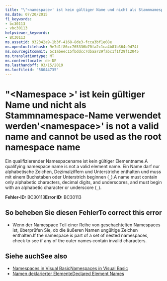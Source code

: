 ```yaml
---
title: "\"<namespace>' ist kein gültiger Name und nicht als Stammnamespace-Name verwendet werden"
ms.date: 07/20/2015
f1_keywords:
- bc30113
- vbc30113
helpviewer_keywords:
- BC30113
ms.assetid: 932342a9-1b3f-4168-8de3-fcca3bf1e08e
ms.openlocfilehash: 9e7d1f86cc765336b70fa2c1ca4b81b364c9d74f
ms.sourcegitcommit: 5c1abeec15fbddcc7dbaa729fabc1f1f29f12045
ms.translationtype: MT
ms.contentlocale: de-DE
ms.lasthandoff: 03/15/2019
ms.locfileid: "58044735"
---
```

# <a name="namespace-is-not-a-valid-name-and-cannot-be-used-as-the-root-namespace-name"></a><span data-ttu-id="8535d-102">"\<Namespace >' ist kein gültiger Name und nicht als Stammnamespace-Name verwendet werden</span><span class="sxs-lookup"><span data-stu-id="8535d-102">'\<namespace>' is not a valid name and cannot be used as the root namespace name</span></span>
<span data-ttu-id="8535d-103">Ein qualifizierender Namespacename ist kein gültiger Elementname.</span><span class="sxs-lookup"><span data-stu-id="8535d-103">A qualifying namespace name is not a valid element name.</span></span> <span data-ttu-id="8535d-104">Ein Name darf nur alphabetische Zeichen, Dezimalziffern und Unterstriche enthalten und muss mit einem Buchstaben oder Unterstrich beginnen (`_`).</span><span class="sxs-lookup"><span data-stu-id="8535d-104">A name must contain only alphabetic characters, decimal digits, and underscores, and must begin with an alphabetic character or underscore (`_`).</span></span>  
  
 <span data-ttu-id="8535d-105">**Fehler-ID:** BC30113</span><span class="sxs-lookup"><span data-stu-id="8535d-105">**Error ID:** BC30113</span></span>  
  
## <a name="to-correct-this-error"></a><span data-ttu-id="8535d-106">So beheben Sie diesen Fehler</span><span class="sxs-lookup"><span data-stu-id="8535d-106">To correct this error</span></span>  
  
-   <span data-ttu-id="8535d-107">Wenn der Namespace Teil einer Reihe von geschachtelten Namespaces ist, überprüfen Sie, ob die äußeren Namen ungültige Zeichen enthalten.</span><span class="sxs-lookup"><span data-stu-id="8535d-107">If the namespace is part of a set of nested namespaces, check to see if any of the outer names contain invalid characters.</span></span>  
  
## <a name="see-also"></a><span data-ttu-id="8535d-108">Siehe auch</span><span class="sxs-lookup"><span data-stu-id="8535d-108">See also</span></span>

- [<span data-ttu-id="8535d-109">Namespaces in Visual Basic</span><span class="sxs-lookup"><span data-stu-id="8535d-109">Namespaces in Visual Basic</span></span>](../../visual-basic/programming-guide/program-structure/namespaces.md)
- [<span data-ttu-id="8535d-110">Namen deklarierter Elemente</span><span class="sxs-lookup"><span data-stu-id="8535d-110">Declared Element Names</span></span>](../../visual-basic/programming-guide/language-features/declared-elements/declared-element-names.md)
